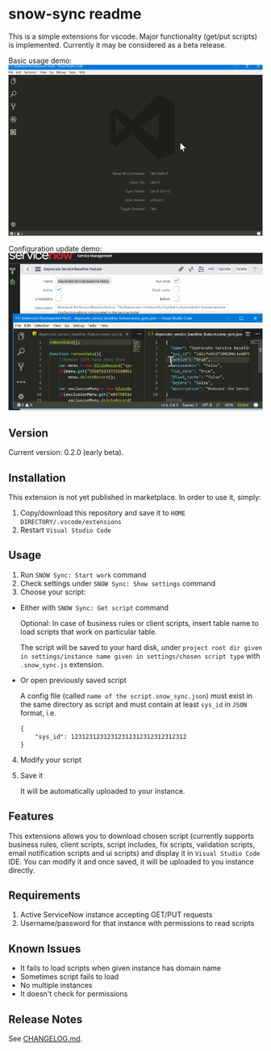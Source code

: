 # snow-sync readme

This is a simple extensions for vscode. Major functionality (get/put scripts) is implemented. Currently it may be considered as a beta release. 

Basic usage demo:
![Basic usage](./img/snow_sync_demo1.gif)

Configuration update demo:
![Configuration update](./img/snow_sync_demo2.gif)

## Version

Current version: 0.2.0 (early beta).

## Installation

This extension is not yet published in marketplace. In order to use it, simply:
1. Copy/download this repository and save it to `HOME DIRECTORY/.vscode/extensions`
2. Restart `Visual Studio Code`

## Usage

1. Run `SNOW Sync: Start work` command
2. Check settings under `SNOW Sync: Show settings` command
3. Choose your script:
* Either with `SNOW Sync: Get script` command
   
   Optional: In case of business rules or client scripts, insert table name to load scripts that work on particular table.

   The script will be saved to your hard disk, under `project root dir given in settings/instance name given in settings/chosen script type` with `.snow_sync.js` extension.

* Or open previously saved script

   A config file (called `name of the script.snow_sync.json`) must exist in the same directory as script and must contain at least `sys_id` in `JSON` format, i.e.

   ```
   {
       "sys_id": 12312312312312312312312312312312
   }
   ```

4. Modify your script
5. Save it

   It will be automatically uploaded to your instance.

## Features

This extensions allows you to download chosen script (currently supports business rules, client scripts, script includes, fix scripts, validation scripts, email notification scripts and ui scripts) and display it in `Visual Studio Code` IDE. You can modify it and once saved, it will be uploaded to you instance directly.

## Requirements

1. Active ServiceNow instance accepting GET/PUT requests
2. Username/password for that instance with permissions to read scripts

## Known Issues

- It fails to load scripts when given instance has domain name
- Sometimes script fails to load
- No multiple instances
- It doesn't check for permissions

## Release Notes

See [CHANGELOG.md](CHANGELOG.md).